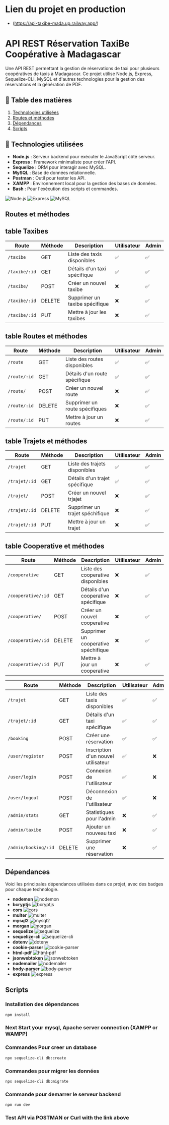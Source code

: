 # Lien du projet en production
- (https://api-taxibe-mada.up.railway.app/)

# API REST Réservation TaxiBe Coopérative à Madagascar

Une API REST permettant la gestion de réservations de taxi pour plusieurs coopératives de taxis à Madagascar. Ce projet utilise Node.js, Express, Sequelize-CLI, MySQL et d'autres technologies pour la gestion des réservations et la génération de PDF.

## 🚀 Table des matières

1. [Technologies utilisées](#technologies-utilisées)
2. [Routes et méthodes](#routes-et-méthodes)
3. [Dépendances](#dépendances)
4. [Scripts](#scripts)

## 🚀 Technologies utilisées

- **Node.js** : Serveur backend pour exécuter le JavaScript côté serveur.
- **Express** : Framework minimaliste pour créer l'API.
- **Sequelize** : ORM pour interagir avec MySQL.
- **MySQL** : Base de données relationnelle.
- **Postman** : Outil pour tester les API.
- **XAMPP** : Environnement local pour la gestion des bases de données.
- **Bash** : Pour l'exécution des scripts et commandes.

![Node.js](https://img.shields.io/badge/Node.js-v16.13.0-green)
![Express](https://img.shields.io/badge/Express-v4.17.1-blue)
![MySQL](https://img.shields.io/badge/MySQL-v8.0.26-red)

## Routes et méthodes
## table Taxibes

| Route                     | Méthode | Description                                      | Utilisateur  | Admin  |
|---------------------------|---------|--------------------------------------------------|--------------|--------|  
| `/taxibe`                  | GET     | Liste des taxis disponibles                      | ✅            | ✅      |
| `/taxibe/:id`              | GET     | Détails d'un taxi spécifique                     | ✅            | ✅      |
| `/taxibe/`                 | POST    | Créer un nouvel taxibe                           | ❌            | ✅      |
| `/taxibe/:id`              | DELETE  | Supprimer un taxibe spécifique               | ❌            | ✅      |
| `/taxibe/:id`              | PUT     | Mettre à jour les taxibes                     | ❌            | ✅      |


## table Routes et méthodes
| Route                     | Méthode | Description                                      | Utilisateur  | Admin  |
|---------------------------|---------|--------------------------------------------------|--------------|--------|  
| `/route`                  | GET     | Liste des routes disponibles                      | ✅            | ✅      |
| `/route/:id`              | GET     | Détails d'un route spécifique                     | ✅            | ✅      |
| `/route/`                 | POST    | Créer un nouvel route                           | ❌            | ✅      |
| `/route/:id`              | DELETE  | Supprimer un route spécifiques                | ❌            | ✅      |
| `/route/:id`              | PUT     | Mettre à jour un routes                             | ❌            | ✅      |


## table Trajets et méthodes
| Route                     | Méthode | Description                                      | Utilisateur  | Admin  |
|---------------------------|---------|--------------------------------------------------|--------------|--------|  
| `/trajet`                  | GET     | Liste des trajets disponibles                      | ✅            | ✅      |
| `/trajet/:id`              | GET     | Détails d'un trajet spécifique                     | ✅            | ✅      |
| `/trajet/`                 | POST    | Créer un nouvel trjajet                           | ❌            | ✅      |
| `/trajet/:id`              | DELETE  | Supprimer un trajet spéchifique               | ❌            | ✅      |
| `/trajet/:id`              | PUT     | Mettre à jour un trajet                      | ❌            | ✅      |


## table Cooperative et méthodes
| Route                     | Méthode | Description                                      | Utilisateur  | Admin  |
|---------------------------|---------|--------------------------------------------------|--------------|--------|  
| `/cooperative`                  | GET     | Liste des cooperative disponibles                      | ❌            | ✅      |
| `/cooperative/:id`              | GET     | Détails d'un cooperative spécifique                     | ❌            | ✅      |
| `/cooperative/`                 | POST    | Créer un nouvel cooperative                           | ❌            | ✅      |
| `/cooperative/:id`              | DELETE  | Supprimer un cooperative spéchifique               | ❌            | ✅      |
| `/cooperative/:id`              | PUT     | Mettre à jour un cooperative                      | ❌            | ✅      |




| Route                     | Méthode | Description                                      | Utilisateur  | Admin  |
|---------------------------|---------|--------------------------------------------------|--------------|--------|  
| `/trajet`                  | GET     | Liste des taxis disponibles                      | ✅            | ✅      |
| `/trajet/:id`              | GET     | Détails d'un taxi spécifique                     | ✅            | ✅      |
| `/booking`                 | POST    | Créer une réservation                            | ✅            | ✅      |
| `/user/register`           | POST    | Inscription d'un nouvel utilisateur              | ✅            | ❌      |
| `/user/login`              | POST    | Connexion de l'utilisateur                       | ✅            | ❌      |
| `/user/logout`             | POST    | Déconnexion de l'utilisateur                     | ✅            | ❌      |
| `/admin/stats`             | GET     | Statistiques pour l'admin                        | ❌            | ✅      |
| `/admin/taxibe`            | POST    | Ajouter un nouveau taxi                          | ❌            | ✅      |
| `/admin/booking/:id`       | DELETE  | Supprimer une réservation                        | ❌            | ✅      |
## Dépendances

Voici les principales dépendances utilisées dans ce projet, avec des badges pour chaque technologie.

- **nodemon** ![nodemon](https://img.shields.io/badge/nodemon-v2.0.15-blue)
- **bcryptjs** ![bcryptjs](https://img.shields.io/badge/bcryptjs-v2.4.3-green)
- **cors** ![cors](https://img.shields.io/badge/cors-v2.8.5-yellow)
- **multer** ![multer](https://img.shields.io/badge/multer-v1.4.5-yellowgreen)
- **mysql2** ![mysql2](https://img.shields.io/badge/mysql2-v2.3.3-red)
- **morgan** ![morgan](https://img.shields.io/badge/morgan-v1.10.0-orange)
- **sequelize** ![sequelize](https://img.shields.io/badge/sequelize-v6.30.0-blueviolet)
- **sequelize-cli** ![sequelize-cli](https://img.shields.io/badge/sequelize-cli-v6.3.0-lightblue)
- **dotenv** ![dotenv](https://img.shields.io/badge/dotenv-v16.0.0-green)
- **cookie-parser** ![cookie-parser](https://img.shields.io/badge/cookie-parser-v1.4.6-ff69b4)
- **html-pdf** ![html-pdf](https://img.shields.io/badge/html-pdf-v3.0.1-lightgreen)
- **jsonwebtoken** ![jsonwebtoken](https://img.shields.io/badge/jsonwebtoken-v8.5.1-orange)
- **nodemailer** ![nodemailer](https://img.shields.io/badge/nodemailer-v6.7.2-darkblue)
- **body-parser** ![body-parser](https://img.shields.io/badge/body--parser-v1.19.0-blue)
- **express** ![express](https://img.shields.io/badge/express-v4.17.1-blue)

## Scripts

### Installation des dépendances

```bash
npm install
```
### Next Start your mysql, Apache server connection (XAMPP or WAMPP)

### Commandes Pour creer un database

```bash
npx sequelize-cli db:create
```

### Commandes pour migrer les données

```bash
npx sequelize-cli db:migrate
```
### Commande pour demarrer le serveur backend

```bash
npm run dev
```
### Test API via POSTMAN or Curl with the link above

